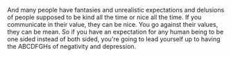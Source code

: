  And many people have fantasies and unrealistic expectations and delusions of people supposed to be kind all the time or nice all the time. If you communicate in their value, they can be nice. You go against their values, they can be mean. So if you have an expectation for any human being to be one sided instead of both sided, you're going to lead yourself up to having the ABCDFGHs of negativity and depression.
